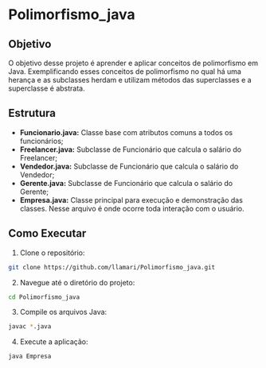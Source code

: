 # Polimorfismo_java
## Objetivo
O objetivo desse projeto é aprender e aplicar conceitos de polimorfismo em Java. Exemplificando esses conceitos de polimorfismo no qual há uma herança e as subclasses herdam e utilizam métodos das superclasses e a superclasse é abstrata.

## Estrutura
- **Funcionario.java:** Classe base com atributos comuns a todos os funcionários;
- **Freelancer.java:** Subclasse de Funcionário que calcula o salário do Freelancer;
- **Vendedor.java:** Subclasse de Funcionário que calcula o salário do Vendedor;
- **Gerente.java:** Subclasse de Funcionário que calcula o salário do Gerente;
- **Empresa.java:** Classe principal para execução e demonstração das classes. Nesse arquivo é onde ocorre toda interação com o usuário.

## Como Executar
1. Clone o repositório:
```bash
git clone https://github.com/llamari/Polimorfismo_java.git
```
2. Navegue até o diretório do projeto:
```bash
cd Polimorfismo_java
```
3. Compile os arquivos Java:
```bash
javac *.java
```
4. Execute a aplicação:
```bash
java Empresa
```
